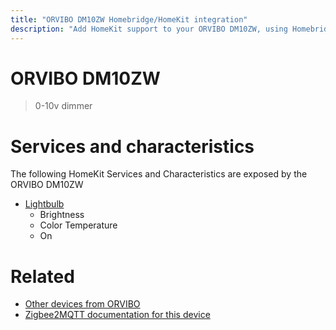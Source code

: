 ```yaml
---
title: "ORVIBO DM10ZW Homebridge/HomeKit integration"
description: "Add HomeKit support to your ORVIBO DM10ZW, using Homebridge, Zigbee2MQTT and homebridge-z2m."
---
```

<!---
This file has been GENERATED using src/docgen/docgen.ts
DO NOT EDIT THIS FILE MANUALLY!
-->
# ORVIBO DM10ZW
> 0-10v dimmer


# Services and characteristics
The following HomeKit Services and Characteristics are exposed by
the ORVIBO DM10ZW

* [Lightbulb](../../light.md)
  * Brightness
  * Color Temperature
  * On


# Related
* [Other devices from ORVIBO](../index.md#orvibo)
* [Zigbee2MQTT documentation for this device](https://www.zigbee2mqtt.io/devices/DM10ZW.html)